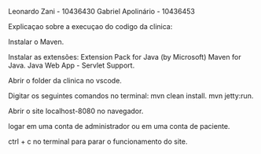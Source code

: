 Leonardo Zani - 10436430
Gabriel Apolinário - 10436453

Explicaçao sobre a execuçao do codigo da clinica:

Instalar o Maven.

Instalar as extensões:
Extension Pack for Java (by Microsoft)
Maven for Java.
Java Web App - Servlet Support.

Abrir o folder da clinica no vscode.

Digitar os seguintes comandos no terminal:
mvn clean install. 
mvn jetty:run. 

Abrir o site localhost-8080 no navegador.

logar em uma conta de administrador ou em uma conta de paciente.

ctrl + c no terminal para parar o funcionamento do site.




